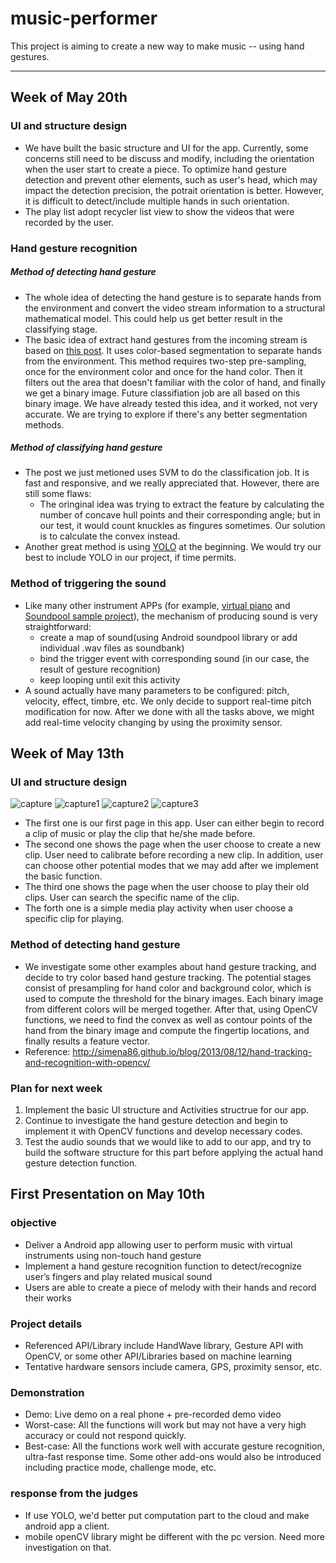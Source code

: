 # music-performer

This project is aiming to create a new way to make music -- using hand gestures.

---

## Week of May 20th

### UI and structure design
- We have built the basic structure and UI for the app. Currently, some concerns still need to be discuss and modify, including the orientation when the user start to create a piece. To optimize hand gesture detection and prevent other elements, such as user's head, which may impact the detection precision, the potrait orientation is better. However, it is difficult to detect/include multiple hands in such orientation.
- The play list adopt recycler list view to show the videos that were recorded by the user.

### Hand gesture recognition
##### Method of detecting hand gesture
- The whole idea of detecting the hand gesture is to separate hands from the environment and convert the video stream information to a structural mathematical model. This could help us get better result in the classifying stage.
- The basic idea of extract hand gestures from the incoming stream is based on [this post](http://eaglesky.github.io/2015/12/26/HandGestureRecognition/). It uses color-based segmentation to separate hands from the environment. This method requires two-step pre-sampling, once for the environment color and once for the hand color. Then it filters out the area that doesn't familiar with the color of hand, and finally we get a binary image. Future classifiation job are all based on this binary image. We have already tested this idea, and it worked, not very accurate. We are trying to explore if there's any better segmentation methods.

##### Method of classifying hand gesture
- The post we just metioned uses SVM to do the classification job. It is fast and responsive, and we really appreciated that. However, there are still some flaws:
  	- The oringinal idea was trying to extract the feature by calculating the number of concave hull points and their corresponding angle; but in our test, it would count knuckles as fingures sometimes. Our solution is to calculate the convex instead.
- Another great method is using [YOLO](https://docs.google.com/presentation/d/1kAa7NOamBt4calBU9iHgT8a86RRHz9Yz2oh4-GTdX6M/edit#slide=id.g150bad67fe_1_2) at the beginning. We would try our best to include YOLO in our project, if time permits.

### Method of triggering the sound
- Like many other instrument APPs (for example, [virtual piano](https://android.jlelse.eu/creating-a-virtual-piano-for-android-b6d3ac05d961) and [Soundpool sample project](https://www.faultinmycode.com/2018/05/using-android-soundpool-build-piano-app.html)), the mechanism of producing sound is very straightforward:
	- create a map of sound(using Android soundpool library or add individual .wav files as soundbank)
	- bind the trigger event with corresponding  sound (in our case, the result of gesture recognition)
	- keep looping until exit this activity
- A sound actually have many parameters to be configured: pitch, velocity, effect, timbre, etc. We only decide to support real-time pitch modification for now. After we done with all the tasks above, we might add real-time velocity changing by using the proximity sensor.



## Week of May 13th

### UI and structure design
![capture](https://user-images.githubusercontent.com/34120533/40213368-f5877718-5a09-11e8-98e7-d9c921d11d3d.JPG)
![capture1](https://user-images.githubusercontent.com/34120533/40213403-2535ac64-5a0a-11e8-8528-f8152190d992.JPG)
![capture2](https://user-images.githubusercontent.com/34120533/40213412-30681fae-5a0a-11e8-9316-2d5bebae6f0a.JPG)
![capture3](https://user-images.githubusercontent.com/34120533/40213418-38153890-5a0a-11e8-9e25-f7e61b50e134.JPG)
- The first one is our first page in this app. User can either begin to record a clip of music or play the clip that he/she made before.
- The second one shows the page when the user choose to create a new clip. User need to calibrate before recording a new clip. In addition, user can choose other potential modes that we may add after we implement the basic function.
- The third one shows the page when the user choose to play their old clips. User can search the specific name of the clip.
- The forth one is a simple media play activity when user choose a specific clip for playing.

### Method of detecting hand gesture
- We investigate some other examples about hand gesture tracking, and decide to try color based hand gesture tracking. The potential stages consist of presampling for hand color and background color, which is used to compute the threshold for the binary images. Each binary image from different colors will be merged together. After that, using OpenCV functions, we need to find the convex as well as contour points of the hand from the binary image and compute the fingertip locations, and finally results a feature vector.
- Reference: http://simena86.github.io/blog/2013/08/12/hand-tracking-and-recognition-with-opencv/

### Plan for next week
1. Implement the basic UI structure and Activities structrue for our app.
2. Continue to investigate the hand gesture detection and begin to implement it with OpenCV functions and develop necessary codes.
3. Test the audio sounds that we would like to add to our app, and try to build the software structure for this part before applying the actual hand gesture detection function.

## First Presentation on May 10th

### objective

- Deliver a Android app allowing user to perform music with virtual instruments using non-touch hand gesture
- Implement a hand gesture recognition function to detect/recognize user’s fingers and play related musical sound
- Users are able to create a piece of melody with their hands and record their works

### Project details

- Referenced API/Library include HandWave library, Gesture API with OpenCV, or some other API/Libraries based on machine learning
- Tentative hardware sensors include camera, GPS, proximity sensor, etc.

### Demonstration

- Demo: Live demo on a real phone + pre-recorded demo video
- Worst-case: All the functions will work but may not have a very high accuracy or could not respond quickly.
- Best-case: All the functions work well with accurate gesture recognition, ultra-fast response time. Some other add-ons would also be introduced including practice mode, challenge mode, etc. 

### response from the judges

- If use YOLO, we'd better put computation part to the cloud and make android app a client.
- mobile openCV library might be different with the pc version. Need more investigation on that.
